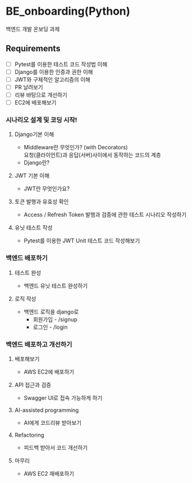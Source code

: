 # BE_onboarding(Python)
백엔드 개발 온보딩 과제

## Requirements
- [ ] Pytest를 이용한 테스트 코드 작성법 이해
- [ ] Django를 이용한 인증과 권한 이해
- [ ] JWT와 구체적인 알고리즘의 이해
- [ ] PR 날려보기
- [ ] 리뷰 바탕으로 개선하기
- [ ] EC2에 배포해보기

### 시나리오 설계 및 코딩 시작!
1. Django기본 이해
   - Middleware란 무엇인가? (with Decorators)  
     요청(클라이언트)과 응답(서버)사이에서 동작하는 코드의 계층
   - Django란?

2. JWT 기본 이해
   - JWT란 무엇인가요?

3. 토큰 발행과 유효성 확인
   - Access / Refresh Token 발행과 검증에 관한 테스트 시나리오 작성하기

4. 유닛 테스트 작성
   - Pytest를 이용한 JWT Unit 테스트 코드 작성해보기

### 백엔드 배포하기
1. 테스트 완성
   - 백엔드 유닛 테스트 완성하기

2. 로직 작성
   - 백엔드 로직을 django로
      - 회원가입 - /signup
      - 로그인 - /login

### 백엔드 배포하고 개선하기
1. 배포해보기
   - AWS EC2에 배포하기

2. API 접근과 검증
   - Swagger UI로 접속 가능하게 하기

3. AI-assisted programming
   - AI에게 코드리뷰 받아보기

4. Refactoring
   - 피드백 받아서 코드 개선하기

5. 마무리
   - AWS EC2 재배포하기